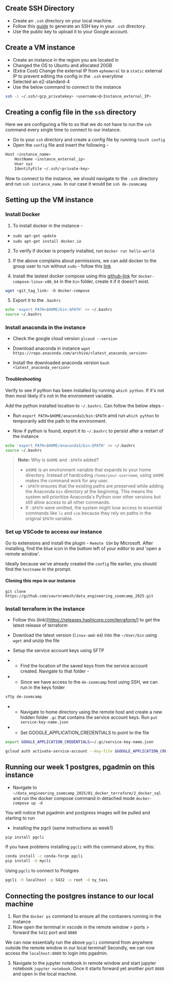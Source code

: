 ## Create SSH Directory

- Create an `.ssh` directory on your local machine.  
- Follow this [guide](https://cloud.google.com/compute/docs/connect/create-ssh-keys#linux-and-macos) to generate an SSH key in your `.ssh` directory.  
- Use the public key to upload it to your Google account.  


## Create a VM instance

- Create an instance in the region you are located in 
- Changed the OS to Ubuntu and allocated 20GB
- (Extra Cost) Change the external IP from `ephemeral` to a `static` external IP to prevent editing the config in the `.ssh` everytime
- Selected an e2-standard-4
- Use the below command to connect to the instance

```bash
ssh -i ~/.ssh/<gcp_privatekey> <username>@<Instance_external_IP>
```

## Creating a config file in the `ssh` directory

Here we are configuring a file to so that we do not have to run the `ssh` command every single time to connect to our instance. 

- Go to your `ssh` directory and create a config file by running `touch config`
- Open the `config` file and insert the following - 

```bash
Host <instance_name>
    HostName <instance_external_ip>
    User xyz
    IdentityFile ~/.ssh/<private-key>
```

Now to connect to the instance, we should navigate to the `.ssh` directory and run `ssh instance_name`. In our case it would be `ssh de-zoomcamp`

## Setting up the VM instance

### Install Docker

1) To install docker in the instance - 
- `sudo apt-get update`
- `sudo apt-get install docker.io`

2) To verify if docker is properly installed, run `docker run hello-world`

3) If the above complains about permissions, we can add docker to the group user to run without `sudo` - follow this [link](https://docs.docker.com/engine/install/linux-postinstall/)

4) Install the lastest docker compose using this [github-link](https://github.com/docker/compose/tags) for `docker-compose-linux-x86_64` in the `bin` folder, create it if it doesn't exist. 

```bash
wget <git_tag_link> -O docker-compose
```

5) Export it to the `.bashrc`

```bash
echo 'export PATH=$HOME/bin:$PATH' >> ~/.bashrc
source ~/.bashrc
```

### Install anaconda in the instance

- Check the google cloud version `glcoud --version`

- Download anaconda in instance
`wget https://repo.anaconda.com/archive/<latest_anaconda_version>`

- Install the downloaded anaconda version
`bash <latest_anaconda_version>`

#### Troubleshooting

Verify to see if python has been installed by running `which python`. If it's not then most likely it's not in the environment variable. 

Add the python installed location to `~/.bashrc`. Can follow the below steps - 

- Run `export PATH=$HOME/anaconda3/bin:$PATH` amd run `which python` to temporarily add the path to the environment. 

- Now if python is found, export it to `~/.bashrc` to persist after a restart of the instance

```bash
echo 'export PATH=$HOME/anaconda3/bin:$PATH' >> ~/.bashrc
source ~/.bashrc
```

> **Note:** Why is `$HOME` and `:$PATH` added?  
> - `$HOME` is an environment variable that expands to your home directory. Instead of hardcoding `/home/your-username`, using `$HOME` makes the command work for any user.  
> - `:$PATH` ensures that the existing paths are preserved while adding the Anaconda `bin` directory at the beginning. This means the system will prioritize Anaconda's Python over other versions but still allow access to all other commands.  
> - If `:$PATH` were omitted, the system might lose access to essential commands like `ls` and `vim` because they rely on paths in the original `$PATH` variable.

### Set up VSCode to access our instance

Go to extensions and install the plugin - `Remote SSH` by Microsoft. After installing, find the blue icon in the buttom left of your editor to and 'open a remote window'. 

Ideally because we've already created the `config` file earlier, you should find the `hostname` in the prompt. 

#### Cloning this repo in our instance

`git clone https://github.com/vaurnramesh/data_engineering_zoomcamp_2025.git`

### Install terraform in the instance

- Follow this (link)[https://releases.hashicorp.com/terraform/] to get the latest release of terraform

- Download the latest version (`linux-amd-64`) into the `~/User/bin` using `wget` and unzip the file 

- Setup the service account keys using SFTP

- - Find the location of the saved keys from the service account created. Navigate to that folder -
- - Since we have access to the `de-zoomcamp` host using SSH, we can run in the keys folder

```bash
sftp de-zoomcamp
```

- - Navigate to home directory using the remote host and create a new hidden folder `.gc` that contains the service account keys. Run `put service-key-name.json`

- - Set GOOGLE_APPLICATION_CREDENTIALS to point to the file 

```bash
export GOOGLE_APPLICATION_CREDENTIALS=~/.gc/service-key-name.json

gcloud auth activate-service-account --key-file $GOOGLE_APPLICATION_CREDENTIALS
```




## Running our week 1 postgres, pgadmin on this instance

- Navigate to `~/data_engineering_zoomcamp_2025/01_docker_terraform/2_docker_sql` and run the docker compose command in detached mode `docker-compose up -d`

You will notice that pgadmin and postgress images will be pulled and starting to run

- Installing the pgcli (same instructions as week1)

```bash
pip install pgcli
```

If you have problems installing `pgcli` with the command above, try this:

```bash
conda install -c conda-forge pgcli
pip install -U mycli
```
Using `pgcli` to connect to Postgres

```bash
pgcli -h localhost -p 5432 -u root -d ny_taxi
```

## Connecting the postgres instance to our local machine

1) Run the `docker ps` command to ensure all the contianers running in the instance 
2) Now open the terminal in vscode in the remote window > ports > forward the `5432` port and `8080`

We can now essentially run the above `pgcli` command from anywhere outside the remote window in our local terminal! Secondly, we can now access the `localhost:8080` to login into pgadmin. 

3) Navigate to the jupyter notebook in remote window and start jupyter notebook `jupyter notebook`. Once it starts forward yet another port `8888` and open in the local machine. 